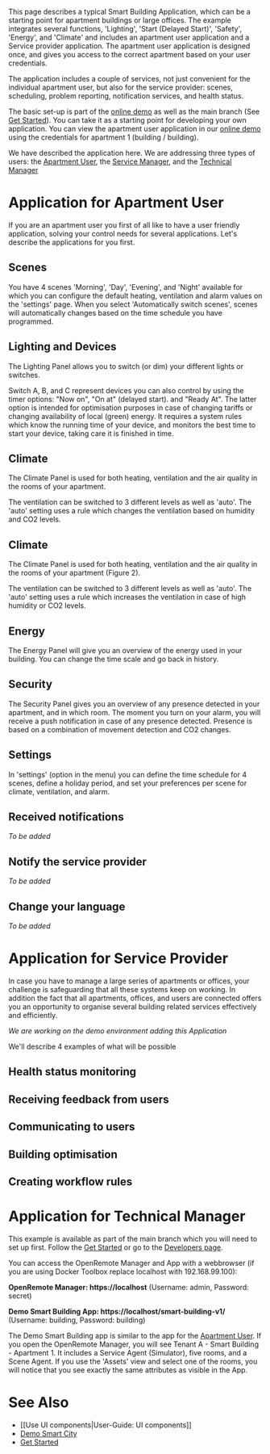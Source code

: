 This page describes a typical Smart Building Application, which can be a starting point for apartment buildings or large offices. The example integrates several functions, 'Lighting', 'Start (Delayed Start)', 'Safety', 'Energy', and 'Climate' and includes an apartment user application and a Service provider application. The apartment user application is designed once, and gives you access to the correct apartment based on your user credentials. 

The application includes a couple of services, not just convenient for the individual apartment user, but also for the service provider: scenes, scheduling, problem reporting, notification services, and health status.

The basic set-up is part of the [online demo](https://demo.openremote.io) as well as the main branch (See [Get Started](https://openremote.io/get-started-manager/)). You can take it as a starting point for developing your own application. You can view the apartment user application in our [online demo](https://demo.openremote.io) using the credentials for apartment 1 (building / building).

We have described the application here. We are addressing three types of users: the [Apartment User](#application-for-apartment-user), the [Service Manager](#application-for-service-provider), and the [Technical Manager](#application-for-technical-manager)

# Application for Apartment User

If you are an apartment user you first of all like to have a user friendly application, solving your control needs for several applications. Let's describe the applications for you first.

## Scenes

You have 4 scenes 'Morning', 'Day', 'Evening', and 'Night' available for which you can configure the default heating, ventilation and alarm values on the 'settings' page. When you select 'Automatically switch scenes', scenes will automatically changes based on the time schedule you have programmed.

## Lighting and Devices

The Lighting Panel allows you to switch (or dim) your different lights or switches.

Switch A, B, and C represent devices you can also control by using the timer options: "Now on", "On at" (delayed start). and "Ready At". The latter option is intended for optimisation purposes in case of changing tariffs or changing availability of local (green) energy. It requires a system rules which know the running time of your device, and monitors the best time to start your device, taking care it is finished in time.

## Climate

The Climate Panel is used for both heating, ventilation and the air quality in the rooms of your apartment.

The ventilation can be switched to 3 different levels as well as 'auto'. The 'auto' setting uses a rule which changes the ventilation based on humidity and CO2 levels.

## Climate

The Climate Panel is used for both heating, ventilation and the air quality in the rooms of your apartment (Figure 2). 

The ventilation can be switched to 3 different levels as well as 'auto'. The 'auto' setting uses a rule which increases the ventilation in case of high humidity or CO2 levels.

## Energy

The Energy Panel will give you an overview of the energy used in your building. You can change the time scale and go back in history.

## Security

The Security Panel gives you an overview of any presence detected in your apartment, and in which room. The moment you turn on your alarm, you will receive a push notification in case of any presence detected. Presence is based on a combination of movement detection and CO2 changes.    

## Settings

In 'settings' (option in the menu) you can define the time schedule for 4 scenes, define a holiday period, and set your preferences per scene for climate, ventilation, and alarm. 

## Received notifications

_To be added_

## Notify the service provider

_To be added_

## Change your language

_To be added_

# Application for Service Provider

In case you have to manage a large series of apartments or offices, your challenge is safeguarding that all these systems keep on working. In addition the fact that all apartments, offices, and users are connected offers you an opportunity to organise several building related services effectively and efficiently.

_We are working on the demo environment adding this Application_

We'll describe 4 examples of what will be possible

## Health status monitoring

## Receiving feedback from users

## Communicating to users

## Building optimisation

## Creating workflow rules

# Application for Technical Manager

This example is available as part of the main branch which you will need to set up first. Follow the [Get Started](https://openremote.io/get-started-manager/) or go to the [Developers page](https://openremote.io/developers/). 

You can access the OpenRemote Manager and App with a webbrowser (if you are using Docker Toolbox replace localhost with 192.168.99.100):

**OpenRemote Manager: https://localhost** (Username: admin, Password: secret)

**Demo Smart Building App: https://localhost/smart-building-v1/** (Username: building, Password: building)

The Demo Smart Building app is similar to the app for the [Apartment User](#application-for-apartment-user). If you open the OpenRemote Manager, you will see Tenant A - Smart Building - Apartment 1. It includes a Service Agent (Simulator), five rooms, and a Scene Agent. If you use the 'Assets' view and select one of the rooms, you will notice that you see exactly the same attributes as visible in the App.

# See Also
- [[Use UI components|User-Guide: UI components]]
- [Demo Smart City](Demo-Smart-City)
- [Get Started](https://openremote.io/get-started-manager/)